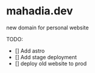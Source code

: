 # mahadia.dev
new domain for personal website

TODO:
- [] Add astro
- [] Add stage deployment 
- [] deploy old website to prod
